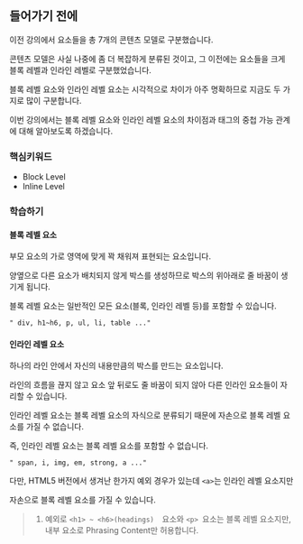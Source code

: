 ## 들어가기 전에

이전 강의에서 요소들을 총 7개의 콘텐츠 모델로 구분했습니다.

콘텐츠 모델은 사실 나중에 좀 더 복잡하게 분류된 것이고, 그 이전에는 요소들을 크게 블록 레벨과 인라인 레벨로 구분했었습니다.

블록 레벨 요소와 인라인 레벨 요소는 시각적으로 차이가 아주 명확하므로 지금도 두 가지로 많이 구분합니다.

이번 강의에서는 블록 레벨 요소와 인라인 레벨 요소의 차이점과 태그의 중첩 가능 관계에 대해 알아보도록 하겠습니다.

### 핵심키워드
+ Block Level
+ Inline Level

### 학습하기

#### 블록 레벨 요소

부모 요소의 가로 영역에 맞게 꽉 채워져 표현되는 요소입니다.

양옆으로 다른 요소가 배치되지 않게 박스를 생성하므로 박스의 위아래로 줄 바꿈이 생기게 됩니다.

블록 레벨 요소는 일반적인 모든 요소(블록, 인라인 레벨 등)를 포함할 수 있습니다. 

``` " div, h1~h6, p, ul, li, table ..." ```

 

#### 인라인 레벨 요소

하나의 라인 안에서 자신의 내용만큼의 박스를 만드는 요소입니다.

라인의 흐름을 끊지 않고 요소 앞 뒤로도 줄 바꿈이 되지 않아 다른 인라인 요소들이 자리할 수 있습니다.

인라인 레벨 요소는 블록 레벨 요소의 자식으로 분류되기 때문에 자손으로 블록 레벨 요소를 가질 수 없습니다.

즉, 인라인 레벨 요소는 블록 레벨 요소를 포함할 수 없습니다. 

``` " span, i, img, em, strong, a ..."  ```

다만, HTML5 버전에서 생겨난 한가지 예외 경우가 있는데 ```<a>```는 인라인 레벨 요소지만

자손으로 블록 레벨 요소를 가질 수 있습니다.


> 1. 예외로 ```<h1> ~ <h6>(headings)  ```요소와 ```<p> ```요소는 블록 레벨 요소지만, 내부 요소로 Phrasing Content만 허용합니다.






